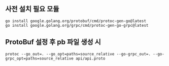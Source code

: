 


## 사전 설치 필요 모듈
```
go install google.golang.org/protobuf/cmd/protoc-gen-go@latest
go install google.golang.org/grpc/cmd/protoc-gen-go-grpc@latest
```


## ProtoBuf 설정 후 pb 파일 생성 시
```
protoc --go_out=. --go_opt=paths=source_relative --go-grpc_out=. --go-grpc_opt=paths=source_relative api/api.proto
```